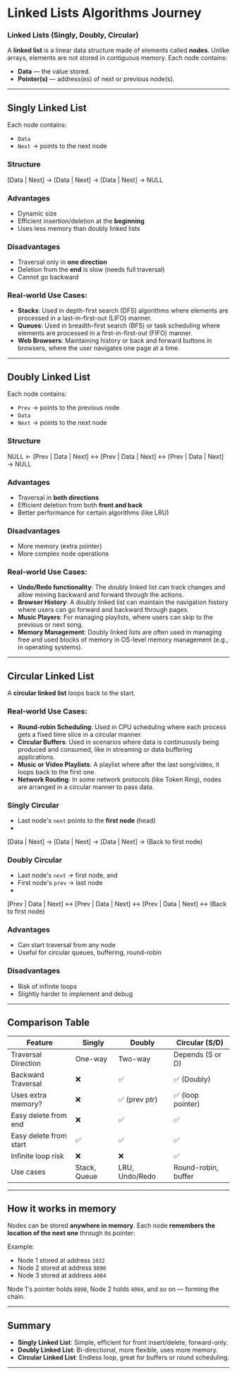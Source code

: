 # Linked Lists Algorithms Journey

###  Linked Lists (Singly, Doubly, Circular)

A **linked list** is a linear data structure made of elements called **nodes**. Unlike arrays, elements are not stored in contiguous memory. Each node contains:
- **Data** — the value stored.
- **Pointer(s)** — address(es) of next or previous node(s).

---

##  Singly Linked List

Each node contains:
- `Data`
- `Next` → points to the next node

### Structure

[Data | Next] → [Data | Next] → [Data | Next] → NULL

###  Advantages
- Dynamic size
- Efficient insertion/deletion at the **beginning**
- Uses less memory than doubly linked lists

###  Disadvantages
- Traversal only in **one direction**
- Deletion from the **end** is slow (needs full traversal)
- Cannot go backward

### Real-world Use Cases:
- **Stacks**: Used in depth-first search (DFS) algorithms where elements are processed in a last-in-first-out (LIFO) manner.
- **Queues**: Used in breadth-first search (BFS) or task scheduling where elements are processed in a first-in-first-out (FIFO) manner.
- **Web Browsers**: Maintaining history or back and forward buttons in browsers, where the user navigates one page at a time.

---

##  Doubly Linked List

Each node contains:
- `Prev` → points to the previous node
- `Data`
- `Next` → points to the next node

### Structure
NULL ← [Prev | Data | Next] ↔ [Prev | Data | Next] ↔ [Prev | Data | Next] → NULL

###  Advantages
- Traversal in **both directions**
- Efficient deletion from both **front and back**
- Better performance for certain algorithms (like LRU)

###  Disadvantages
- More memory (extra pointer)
- More complex node operations

### Real-world Use Cases:
- **Undo/Redo functionality**: The doubly linked list can track changes and allow moving backward and forward through the actions.
- **Browser History**: A doubly linked list can maintain the navigation history where users can go forward and backward through pages.
- **Music Players**: For managing playlists, where users can skip to the previous or next song.
- **Memory Management**: Doubly linked lists are often used in managing free and used blocks of memory in OS-level memory management (e.g., in operating systems).

---

## Circular Linked List

A **circular linked list** loops back to the start.

### Real-world Use Cases:
- **Round-robin Scheduling**: Used in CPU scheduling where each process gets a fixed time slice in a circular manner.
- **Circular Buffers**: Used in scenarios where data is continuously being produced and consumed, like in streaming or data buffering applications.
- **Music or Video Playlists**: A playlist where after the last song/video, it loops back to the first one.
- **Network Routing**: In some network protocols (like Token Ring), nodes are arranged in a circular manner to pass data.


###  Singly Circular
- Last node's `next` points to the **first node** (head)
-
[Data | Next] → [Data | Next] → [Data | Next] → (Back to first node)

###  Doubly Circular
- Last node's `next` → first node, and
- First node's `prev` → last node
-
[Prev | Data | Next] ↔ [Prev | Data | Next] ↔ [Prev | Data | Next] ↔ (Back to first node)

###  Advantages
- Can start traversal from any node
- Useful for circular queues, buffering, round-robin

###  Disadvantages
- Risk of infinite loops
- Slightly harder to implement and debug

---

##  Comparison Table

| Feature               | Singly         | Doubly         | Circular (S/D)     |
|------------------------|----------------|----------------|--------------------|
| Traversal Direction    | One-way        | Two-way        | Depends (S or D)   |
| Backward Traversal     | ❌             | ✅             | ✅ (Doubly)        |
| Uses extra memory?     | ❌             | ✅ (prev ptr)   | ✅ (loop pointer)  |
| Easy delete from end   | ❌             | ✅             | ✅                 |
| Easy delete from start | ✅             | ✅             | ✅                 |
| Infinite loop risk     | ❌             | ❌             | ✅                 |
| Use cases              | Stack, Queue   | LRU, Undo/Redo | Round-robin, buffer|

---

##  How it works in memory

Nodes can be stored **anywhere in memory**. Each node **remembers the location of the next one** through its pointer:

Example:

- Node 1 stored at address `1032`
- Node 2 stored at address `8890`
- Node 3 stored at address `4004`

Node 1's pointer holds `8890`, Node 2 holds `4004`, and so on — forming the chain.

---

##  Summary

- **Singly Linked List**: Simple, efficient for front insert/delete, forward-only.
- **Doubly Linked List**: Bi-directional, more flexible, uses more memory.
- **Circular Linked List**: Endless loop, great for buffers or round scheduling.

---

